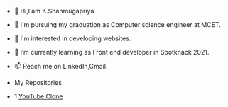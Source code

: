 - 👋 Hi,l am K.Shanmugapriya
 - 👀 I'm pursuing my graduation as Computer science engineer at MCET.
 - 🤗 I'm interested in developing websites.
 - 🌱 I’m currently learning as Front end developer in Spotknack 2021.
 - 📫 Reach me on LinkedIn,Gmail.

 - My Repositories
 - 1.<a href="" class="btn">YouTube Clone</a>


